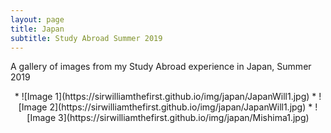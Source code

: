 ```yaml
---
layout: page
title: Japan
subtitle: Study Abroad Summer 2019
---
```

<script src="/js/md-gallery.js"></script>

A gallery of images from my Study Abroad experience in Japan, Summer 2019

<p align="center">
* ![Image 1](https://sirwilliamthefirst.github.io/img/japan/JapanWill1.jpg)
* ![Image 2](https://sirwilliamthefirst.github.io/img/japan/JapanWill1.jpg)
* ![Image 3](https://sirwilliamthefirst.github.io/img/japan/Mishima1.jpg)
 </p>
  
<script>
    md_gallery();
</script>
